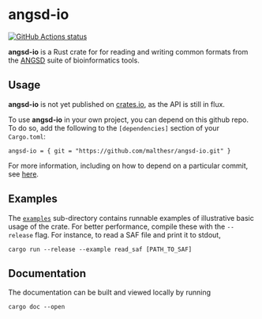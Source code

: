 # angsd-io

[![GitHub Actions status](https://github.com/malthesr/angsd-io/workflows/CI/badge.svg)](https://github.com/malthesr/angsd-io/actions)

**angsd-io** is a Rust crate for for reading and writing common formats from the [ANGSD](https://github.com/ANGSD/angsd) suite of bioinformatics tools.

## Usage

**angsd-io** is not yet published on [crates.io](https://crates.io/), as the API is still in flux.

To use **angsd-io** in your own project, you can depend on this github repo. To do so, add the following to the `[dependencies]` section of your `Cargo.toml`:

```
angsd-io = { git = "https://github.com/malthesr/angsd-io.git" }
```

For more information, including on how to depend on a particular commit, see [here](https://doc.rust-lang.org/cargo/reference/specifying-dependencies.html#specifying-dependencies-from-git-repositories).

## Examples

The [`examples`](examples/) sub-directory contains runnable examples of illustrative basic usage of the crate. For better performance, compile these with the `--release` flag. For instance, to read a SAF file and print it to stdout,

```
cargo run --release --example read_saf [PATH_TO_SAF]
```

## Documentation

The documentation can be built and viewed locally by running

```
cargo doc --open
```
